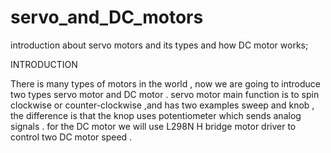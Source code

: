 # servo_and_DC_motors
introduction about servo motors and its types and how DC motor works;

INTRODUCTION


There is many types of motors in the world , now we are going to introduce two types servo motor and DC motor . servo motor main function is to spin clockwise or counter-clockwise ,and has two examples sweep and knob , the difference is that the knop uses potentiometer which sends analog signals . for the DC motor we will use L298N H bridge motor driver to control two DC motor speed .

